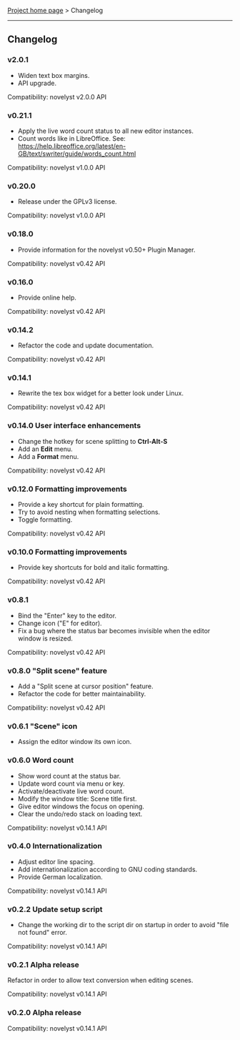 [Project home page](index) > Changelog

------------------------------------------------------------------------

## Changelog

### v2.0.1

- Widen text box margins.
- API upgrade.

Compatibility: novelyst v2.0.0 API

### v0.21.1

- Apply the live word count status to all new editor instances.
- Count words like in LibreOffice. See: https://help.libreoffice.org/latest/en-GB/text/swriter/guide/words_count.html

Compatibility: novelyst v1.0.0 API

### v0.20.0

- Release under the GPLv3 license.

Compatibility: novelyst v1.0.0 API

### v0.18.0

- Provide information for the novelyst v0.50+ Plugin Manager.

Compatibility: novelyst v0.42 API

### v0.16.0

- Provide online help.

Compatibility: novelyst v0.42 API

### v0.14.2

- Refactor the code and update documentation.

Compatibility: novelyst v0.42 API

### v0.14.1

- Rewrite the tex box widget for a better look under Linux.

Compatibility: novelyst v0.42 API

### v0.14.0 User interface enhancements

- Change the hotkey for scene splitting to **Ctrl-Alt-S**
- Add an **Edit** menu.
- Add a **Format** menu.

Compatibility: novelyst v0.42 API

### v0.12.0 Formatting improvements

- Provide a key shortcut for plain formatting.
- Try to avoid nesting when formatting selections.
- Toggle formatting.

Compatibility: novelyst v0.42 API

### v0.10.0 Formatting improvements

- Provide key shortcuts for bold and italic formatting.

Compatibility: novelyst v0.42 API

### v0.8.1

- Bind the "Enter" key to the editor.
- Change icon ("E" for editor).
- Fix a bug where the status bar becomes invisible when the editor window is resized.

Compatibility: novelyst v0.42 API

### v0.8.0 "Split scene" feature

- Add a "Split scene at cursor position" feature.
- Refactor the code for better maintainability.

Compatibility: novelyst v0.42 API

### v0.6.1 "Scene" icon

- Assign the editor window its own icon.

### v0.6.0 Word count

- Show word count at the status bar.
- Update word count via menu or key.
- Activate/deactivate live word count.
- Modify the window title: Scene title first.
- Give editor windows the focus on opening.
- Clear the undo/redo stack on loading text.

Compatibility: novelyst v0.14.1 API

### v0.4.0 Internationalization

- Adjust editor line spacing.
- Add internationalization according to GNU coding standards.
- Provide German localization.

Compatibility: novelyst v0.14.1 API

### v0.2.2 Update setup script

- Change the working dir to the script dir on startup in order to avoid "file not found" error.

Compatibility: novelyst v0.14.1 API

### v0.2.1 Alpha release

Refactor in order to allow text conversion when editing scenes.

Compatibility: novelyst v0.14.1 API

### v0.2.0 Alpha release

Compatibility: novelyst v0.14.1 API

